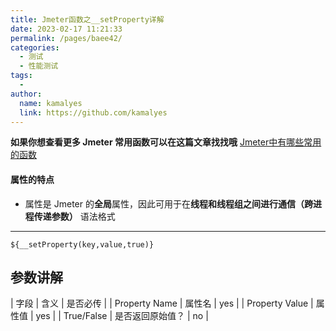 ```yaml
---
title: Jmeter函数之__setProperty详解
date: 2023-02-17 11:21:33
permalink: /pages/baee42/
categories:
  - 测试
  - 性能测试
tags:
  - 
author: 
  name: kamalyes
  link: https://github.com/kamalyes
---
```

**如果你想查看更多 Jmeter 常用函数可以在这篇文章找找哦**
[Jmeter中有哪些常用的函数](./01.Jmeter中有哪些常用的函数.md)

#### 属性的特点

*   属性是 Jmeter 的**全局**属性，因此可用于在**线程和线程组之间进行通信（跨进程传递参数）**
语法格式
----

```
${__setProperty(key,value,true)}
```

参数讲解
----

| 字段 | 含义 | 是否必传 |
| Property Name | 属性名 | yes |
| Property Value | 属性值 | yes |
| True/False | 是否返回原始值？ | no |
